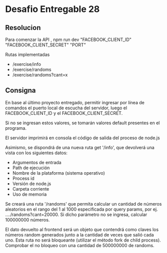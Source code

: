 # Desafio Entregable 28
## Resolucion

Para comenzar la API , npm run dev "FACEBOOK_CLIENT_ID" "FACEBOOK_CLIENT_SECRET" "PORT"

Rutas implementadas

- /exercise/info
- /exercise/randoms
- /exercise/randoms?cant=x

## Consigna

En base al último proyecto entregado, permitir ingresar por línea de comandos el puerto local de escucha del servidor, luego el FACEBOOK_CLIENT_ID y el FACEBOOK_CLIENT_SECRET.

Si no se ingresan estos valores, se tomarán valores default presentes en el programa.

El servidor imprimirá en consola el código de salida del proceso de node.js

Asimismo, se dispondrá de una nueva ruta get '/info', que devolverá una vista con los siguientes datos:
- Argumentos de entrada
- Path de ejecución
- Nombre de la plataforma (sistema operativo)
- Process id
- Versión de node.js        
- Carpeta corriente
- Uso de memoria

Se creará una ruta '/randoms' que permita calcular un cantidad de números aleatorios en el rango del 1 al 1000 especificada por query params, por ej. ..../randoms?cant=20000. Si dicho parámetro no se ingresa, calcular 100000000 números.

El dato devuelto al frontend será un objeto que contendrá como claves los números random generados junto a la cantidad de veces que salió cada uno. Esta ruta no será bloqueante (utilizar el método fork de child process). Comprobar el no bloqueo con una cantidad de 500000000 de randoms.


